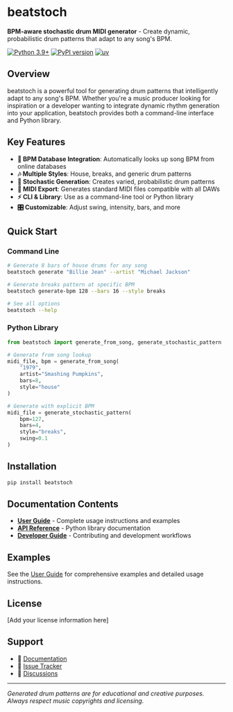 # beatstoch

**BPM-aware stochastic drum MIDI generator** - Create dynamic, probabilistic drum patterns that adapt to any song's BPM.

[![Python 3.9+](https://img.shields.io/badge/python-3.9+-blue.svg)](https://www.python.org/downloads/)
[![PyPI version](https://badge.fury.io/py/beatstoch.svg)](https://badge.fury.io/py/beatstoch)
[![uv](https://img.shields.io/badge/built%20with-uv-purple.svg)](https://github.com/astral-sh/uv)

## Overview

beatstoch is a powerful tool for generating drum patterns that intelligently adapt to any song's BPM. Whether you're a music producer looking for inspiration or a developer wanting to integrate dynamic rhythm generation into your application, beatstoch provides both a command-line interface and Python library.

## Key Features

- **🎵 BPM Database Integration**: Automatically looks up song BPM from online databases
- **🎶 Multiple Styles**: House, breaks, and generic drum patterns
- **🔀 Stochastic Generation**: Creates varied, probabilistic drum patterns
- **🎹 MIDI Export**: Generates standard MIDI files compatible with all DAWs
- **⚡ CLI & Library**: Use as a command-line tool or Python library
- **🎛️ Customizable**: Adjust swing, intensity, bars, and more

## Quick Start

### Command Line

```bash
# Generate 8 bars of house drums for any song
beatstoch generate "Billie Jean" --artist "Michael Jackson"

# Generate breaks pattern at specific BPM
beatstoch generate-bpm 128 --bars 16 --style breaks

# See all options
beatstoch --help
```

### Python Library

```python
from beatstoch import generate_from_song, generate_stochastic_pattern

# Generate from song lookup
midi_file, bpm = generate_from_song(
    "1979",
    artist="Smashing Pumpkins",
    bars=8,
    style="house"
)

# Generate with explicit BPM
midi_file = generate_stochastic_pattern(
    bpm=127,
    bars=4,
    style="breaks",
    swing=0.1
)
```

## Installation

```bash
pip install beatstoch
```

## Documentation Contents

- **[User Guide](user-guide.md)** - Complete usage instructions and examples
- **[API Reference](api-reference.md)** - Python library documentation
- **[Developer Guide](developer-guide.md)** - Contributing and development workflows

## Examples

See the [User Guide](user-guide.md) for comprehensive examples and detailed usage instructions.

## License

[Add your license information here]

## Support

- 📖 [Documentation](https://james-see.github.io/beatstoch/)
- 🐛 [Issue Tracker](https://github.com/james-see/beatstoch/issues)
- 💬 [Discussions](https://github.com/james-see/beatstoch/discussions)

---

*Generated drum patterns are for educational and creative purposes. Always respect music copyrights and licensing.*
